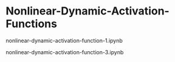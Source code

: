 # Nonlinear-Dynamic-Activation-Functions

nonlinear-dynamic-activation-function-1.ipynb


nonlinear-dynamic-activation-function-3.ipynb
